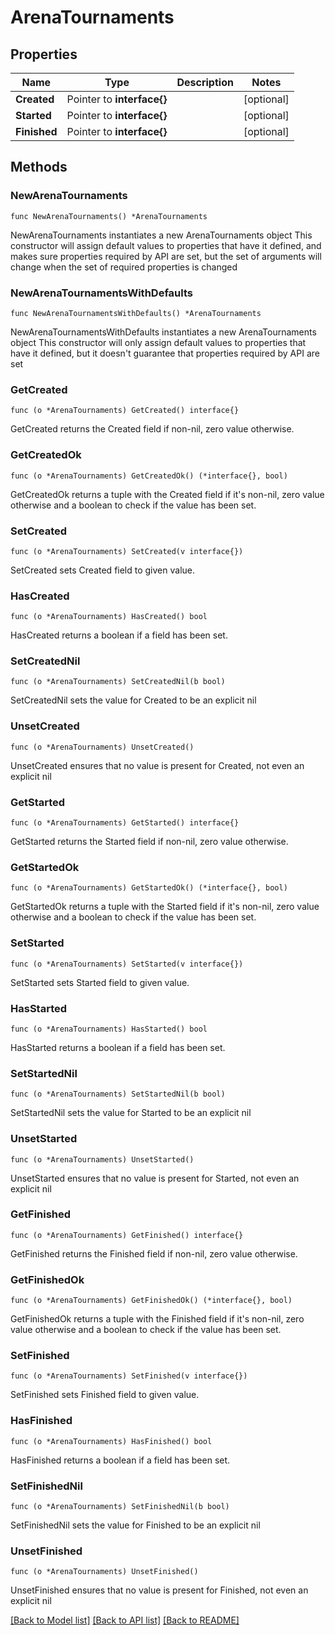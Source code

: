 # ArenaTournaments

## Properties

Name | Type | Description | Notes
------------ | ------------- | ------------- | -------------
**Created** | Pointer to **interface{}** |  | [optional] 
**Started** | Pointer to **interface{}** |  | [optional] 
**Finished** | Pointer to **interface{}** |  | [optional] 

## Methods

### NewArenaTournaments

`func NewArenaTournaments() *ArenaTournaments`

NewArenaTournaments instantiates a new ArenaTournaments object
This constructor will assign default values to properties that have it defined,
and makes sure properties required by API are set, but the set of arguments
will change when the set of required properties is changed

### NewArenaTournamentsWithDefaults

`func NewArenaTournamentsWithDefaults() *ArenaTournaments`

NewArenaTournamentsWithDefaults instantiates a new ArenaTournaments object
This constructor will only assign default values to properties that have it defined,
but it doesn't guarantee that properties required by API are set

### GetCreated

`func (o *ArenaTournaments) GetCreated() interface{}`

GetCreated returns the Created field if non-nil, zero value otherwise.

### GetCreatedOk

`func (o *ArenaTournaments) GetCreatedOk() (*interface{}, bool)`

GetCreatedOk returns a tuple with the Created field if it's non-nil, zero value otherwise
and a boolean to check if the value has been set.

### SetCreated

`func (o *ArenaTournaments) SetCreated(v interface{})`

SetCreated sets Created field to given value.

### HasCreated

`func (o *ArenaTournaments) HasCreated() bool`

HasCreated returns a boolean if a field has been set.

### SetCreatedNil

`func (o *ArenaTournaments) SetCreatedNil(b bool)`

 SetCreatedNil sets the value for Created to be an explicit nil

### UnsetCreated
`func (o *ArenaTournaments) UnsetCreated()`

UnsetCreated ensures that no value is present for Created, not even an explicit nil
### GetStarted

`func (o *ArenaTournaments) GetStarted() interface{}`

GetStarted returns the Started field if non-nil, zero value otherwise.

### GetStartedOk

`func (o *ArenaTournaments) GetStartedOk() (*interface{}, bool)`

GetStartedOk returns a tuple with the Started field if it's non-nil, zero value otherwise
and a boolean to check if the value has been set.

### SetStarted

`func (o *ArenaTournaments) SetStarted(v interface{})`

SetStarted sets Started field to given value.

### HasStarted

`func (o *ArenaTournaments) HasStarted() bool`

HasStarted returns a boolean if a field has been set.

### SetStartedNil

`func (o *ArenaTournaments) SetStartedNil(b bool)`

 SetStartedNil sets the value for Started to be an explicit nil

### UnsetStarted
`func (o *ArenaTournaments) UnsetStarted()`

UnsetStarted ensures that no value is present for Started, not even an explicit nil
### GetFinished

`func (o *ArenaTournaments) GetFinished() interface{}`

GetFinished returns the Finished field if non-nil, zero value otherwise.

### GetFinishedOk

`func (o *ArenaTournaments) GetFinishedOk() (*interface{}, bool)`

GetFinishedOk returns a tuple with the Finished field if it's non-nil, zero value otherwise
and a boolean to check if the value has been set.

### SetFinished

`func (o *ArenaTournaments) SetFinished(v interface{})`

SetFinished sets Finished field to given value.

### HasFinished

`func (o *ArenaTournaments) HasFinished() bool`

HasFinished returns a boolean if a field has been set.

### SetFinishedNil

`func (o *ArenaTournaments) SetFinishedNil(b bool)`

 SetFinishedNil sets the value for Finished to be an explicit nil

### UnsetFinished
`func (o *ArenaTournaments) UnsetFinished()`

UnsetFinished ensures that no value is present for Finished, not even an explicit nil

[[Back to Model list]](../README.md#documentation-for-models) [[Back to API list]](../README.md#documentation-for-api-endpoints) [[Back to README]](../README.md)


